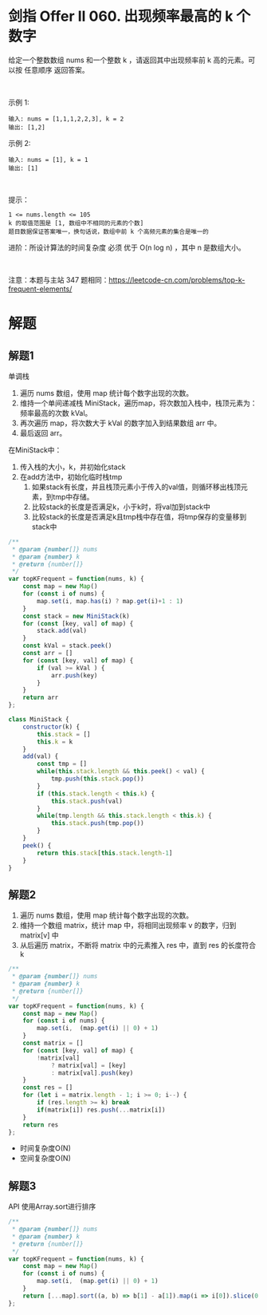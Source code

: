 # 剑指 Offer II 060. 出现频率最高的 k 个数字
给定一个整数数组 nums 和一个整数 k ，请返回其中出现频率前 k 高的元素。可以按 任意顺序 返回答案。

 

示例 1:
```
输入: nums = [1,1,1,2,2,3], k = 2
输出: [1,2]
```
示例 2:
```
输入: nums = [1], k = 1
输出: [1]
```
 

提示：
```
1 <= nums.length <= 105
k 的取值范围是 [1, 数组中不相同的元素的个数]
题目数据保证答案唯一，换句话说，数组中前 k 个高频元素的集合是唯一的
```

进阶：所设计算法的时间复杂度 必须 优于 O(n log n) ，其中 n 是数组大小。

 

注意：本题与主站 347 题相同：https://leetcode-cn.com/problems/top-k-frequent-elements/

# 解题

## 解题1
单调栈
1. 遍历 nums 数组，使用 map 统计每个数字出现的次数。
2. 维持一个单间递减栈 MiniStack，遍历map，将次数加入栈中，栈顶元素为：频率最高的次数 kVal。
3. 再次遍历 map，将次数大于 kVal 的数字加入到结果数组 arr 中。
4. 最后返回 arr。

在MiniStack中：
1. 传入栈的大小，k，并初始化stack
2. 在add方法中，初始化临时栈tmp
   1. 如果stack有长度，并且栈顶元素小于传入的val值，则循环移出栈顶元素，到tmp中存储。
   2. 比较stack的长度是否满足k，小于k时，将val加到stack中
   3. 比较stack的长度是否满足k且tmp栈中存在值，将tmp保存的变量移到stack中
```js
/**
 * @param {number[]} nums
 * @param {number} k
 * @return {number[]}
 */
var topKFrequent = function(nums, k) {
    const map = new Map()
    for (const i of nums) {
        map.set(i, map.has(i) ? map.get(i)+1 : 1)
    }
    const stack = new MiniStack(k)
    for (const [key, val] of map) {
        stack.add(val)
    }
    const kVal = stack.peek()
    const arr = []
    for (const [key, val] of map) {
        if (val >= kVal ) {
            arr.push(key)
        }
    }
    return arr
};

class MiniStack {
    constructor(k) {
        this.stack = []
        this.k = k
    }
    add(val) {
        const tmp = []
        while(this.stack.length && this.peek() < val) {
            tmp.push(this.stack.pop())
        }
        if (this.stack.length < this.k) {
            this.stack.push(val)
        }
        while(tmp.length && this.stack.length < this.k) {
            this.stack.push(tmp.pop())
        }
    }
    peek() {
        return this.stack[this.stack.length-1]
    }
}
```


## 解题2
1. 遍历 nums 数组，使用 map 统计每个数字出现的次数。
2. 维持一个数组 matrix，统计 map 中，将相同出现频率 v 的数字，归到 matrix[v] 中
3. 从后遍历 matrix，不断将 matrix 中的元素推入 res 中，直到 res 的长度符合 k

```js
/**
 * @param {number[]} nums
 * @param {number} k
 * @return {number[]}
 */
var topKFrequent = function(nums, k) {
    const map = new Map()
    for (const i of nums) {
        map.set(i,  (map.get(i) || 0) + 1)
    }
    const matrix = []
    for (const [key, val] of map) {
        !matrix[val]
            ? matrix[val] = [key]
            : matrix[val].push(key)
    }
    const res = []
    for (let i = matrix.length - 1; i >= 0; i--) {
        if (res.length >= k) break
        if(matrix[i]) res.push(...matrix[i])
    }
    return res
};

```
- 时间复杂度O(N)
- 空间复杂度O(N)

## 解题3
API 使用Array.sort进行排序
```js
/**
 * @param {number[]} nums
 * @param {number} k
 * @return {number[]}
 */
var topKFrequent = function(nums, k) {
    const map = new Map()
    for (const i of nums) {
        map.set(i,  (map.get(i) || 0) + 1)
    }
    return [...map].sort((a, b) => b[1] - a[1]).map(i => i[0]).slice(0, k)
};

```